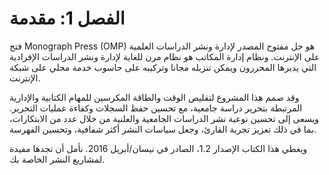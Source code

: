 # الفصل 1: مقدمة

فتح Monograph Press \(OMP\) هو حل مفتوح المصدر لإدارة ونشر الدراسات العلمية على الإنترنت. ونظام إدارة المكاتب هو نظام مرن للغاية لإدارة ونشر الدراسات الإفرادية التي يديرها المحررون ويمكن تنزيله مجانا وتركيبه على حاسوب خدمة محلي على شبكة الإنترنت.

وقد صمم هذا المشروع لتقليص الوقت والطاقة المكرسين للمهام الكتابية والإدارية المرتبطة بتحرير دراسة جامعية، مع تحسين حفظ السجلات وكفاءة عمليات التحرير. ويسعى إلى تحسين نوعية نشر الدراسات الجامعية والعلنية من خلال عدد من الابتكارات، بما في ذلك تعزيز تجربة القارئ، وجعل سياسات النشر أكثر شفافية، وتحسين الفهرسة.

ويغطي هذا الكتاب الإصدار 1.2، الصادر في نيسان/أبريل 2016. نأمل أن تجدها مفيدة لمشاريع النشر الخاصة بك.



